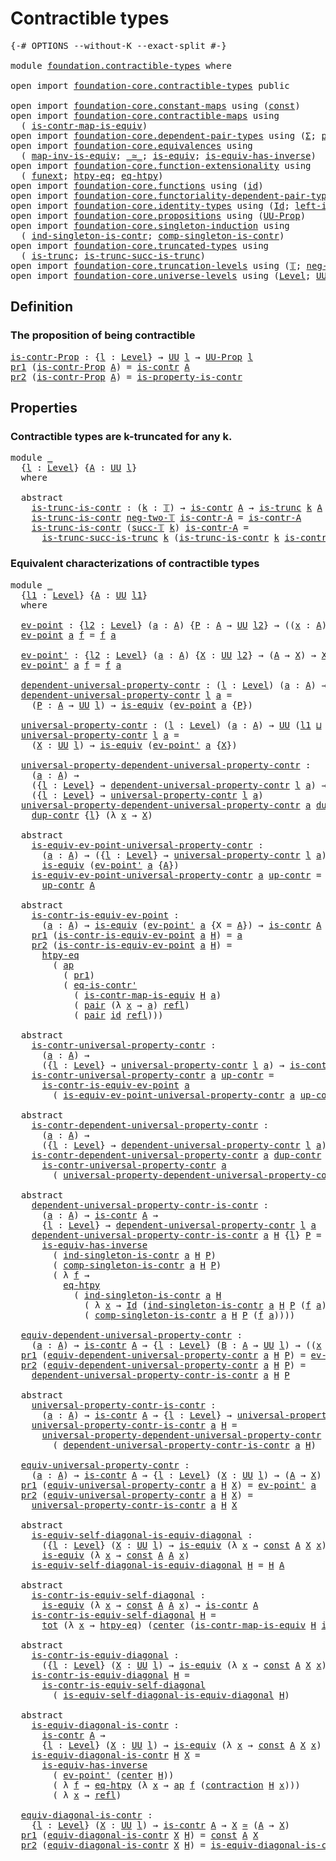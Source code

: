 # Contractible types

<pre class="Agda"><a id="31" class="Symbol">{-#</a> <a id="35" class="Keyword">OPTIONS</a> <a id="43" class="Pragma">--without-K</a> <a id="55" class="Pragma">--exact-split</a> <a id="69" class="Symbol">#-}</a>

<a id="74" class="Keyword">module</a> <a id="81" href="foundation.contractible-types.html" class="Module">foundation.contractible-types</a> <a id="111" class="Keyword">where</a>

<a id="118" class="Keyword">open</a> <a id="123" class="Keyword">import</a> <a id="130" href="foundation-core.contractible-types.html" class="Module">foundation-core.contractible-types</a> <a id="165" class="Keyword">public</a>

<a id="173" class="Keyword">open</a> <a id="178" class="Keyword">import</a> <a id="185" href="foundation-core.constant-maps.html" class="Module">foundation-core.constant-maps</a> <a id="215" class="Keyword">using</a> <a id="221" class="Symbol">(</a><a id="222" href="foundation-core.constant-maps.html#203" class="Function">const</a><a id="227" class="Symbol">)</a>
<a id="229" class="Keyword">open</a> <a id="234" class="Keyword">import</a> <a id="241" href="foundation-core.contractible-maps.html" class="Module">foundation-core.contractible-maps</a> <a id="275" class="Keyword">using</a>
  <a id="283" class="Symbol">(</a> <a id="285" href="foundation-core.contractible-maps.html#3848" class="Function">is-contr-map-is-equiv</a><a id="306" class="Symbol">)</a>
<a id="308" class="Keyword">open</a> <a id="313" class="Keyword">import</a> <a id="320" href="foundation-core.dependent-pair-types.html" class="Module">foundation-core.dependent-pair-types</a> <a id="357" class="Keyword">using</a> <a id="363" class="Symbol">(</a><a id="364" href="foundation-core.dependent-pair-types.html#502" class="Record">Σ</a><a id="365" class="Symbol">;</a> <a id="367" href="foundation-core.dependent-pair-types.html#575" class="InductiveConstructor">pair</a><a id="371" class="Symbol">;</a> <a id="373" href="foundation-core.dependent-pair-types.html#592" class="Field">pr1</a><a id="376" class="Symbol">;</a> <a id="378" href="foundation-core.dependent-pair-types.html#604" class="Field">pr2</a><a id="381" class="Symbol">)</a>
<a id="383" class="Keyword">open</a> <a id="388" class="Keyword">import</a> <a id="395" href="foundation-core.equivalences.html" class="Module">foundation-core.equivalences</a> <a id="424" class="Keyword">using</a>
  <a id="432" class="Symbol">(</a> <a id="434" href="foundation-core.equivalences.html#4174" class="Function">map-inv-is-equiv</a><a id="450" class="Symbol">;</a> <a id="452" href="foundation-core.equivalences.html#1608" class="Function Operator">_≃_</a><a id="455" class="Symbol">;</a> <a id="457" href="foundation-core.equivalences.html#1543" class="Function">is-equiv</a><a id="465" class="Symbol">;</a> <a id="467" href="foundation-core.equivalences.html#3000" class="Function">is-equiv-has-inverse</a><a id="487" class="Symbol">)</a>
<a id="489" class="Keyword">open</a> <a id="494" class="Keyword">import</a> <a id="501" href="foundation-core.function-extensionality.html" class="Module">foundation-core.function-extensionality</a> <a id="541" class="Keyword">using</a>
  <a id="549" class="Symbol">(</a> <a id="551" href="foundation-core.function-extensionality.html#1258" class="Postulate">funext</a><a id="557" class="Symbol">;</a> <a id="559" href="foundation-core.function-extensionality.html#965" class="Function">htpy-eq</a><a id="566" class="Symbol">;</a> <a id="568" href="foundation-core.function-extensionality.html#1463" class="Function">eq-htpy</a><a id="575" class="Symbol">)</a>
<a id="577" class="Keyword">open</a> <a id="582" class="Keyword">import</a> <a id="589" href="foundation-core.functions.html" class="Module">foundation-core.functions</a> <a id="615" class="Keyword">using</a> <a id="621" class="Symbol">(</a><a id="622" href="foundation-core.functions.html#309" class="Function">id</a><a id="624" class="Symbol">)</a>
<a id="626" class="Keyword">open</a> <a id="631" class="Keyword">import</a> <a id="638" href="foundation-core.functoriality-dependent-pair-types.html" class="Module">foundation-core.functoriality-dependent-pair-types</a> <a id="689" class="Keyword">using</a> <a id="695" class="Symbol">(</a><a id="696" href="foundation-core.functoriality-dependent-pair-types.html#1881" class="Function">tot</a><a id="699" class="Symbol">)</a>
<a id="701" class="Keyword">open</a> <a id="706" class="Keyword">import</a> <a id="713" href="foundation-core.identity-types.html" class="Module">foundation-core.identity-types</a> <a id="744" class="Keyword">using</a> <a id="750" class="Symbol">(</a><a id="751" href="foundation-core.identity-types.html#1754" class="Datatype">Id</a><a id="753" class="Symbol">;</a> <a id="755" href="foundation-core.identity-types.html#3149" class="Function">left-inv</a><a id="763" class="Symbol">;</a> <a id="765" href="foundation-core.identity-types.html#1807" class="InductiveConstructor">refl</a><a id="769" class="Symbol">;</a> <a id="771" href="foundation-core.identity-types.html#3990" class="Function">ap</a><a id="773" class="Symbol">)</a>
<a id="775" class="Keyword">open</a> <a id="780" class="Keyword">import</a> <a id="787" href="foundation-core.propositions.html" class="Module">foundation-core.propositions</a> <a id="816" class="Keyword">using</a> <a id="822" class="Symbol">(</a><a id="823" href="foundation-core.propositions.html#1380" class="Function">UU-Prop</a><a id="830" class="Symbol">)</a>
<a id="832" class="Keyword">open</a> <a id="837" class="Keyword">import</a> <a id="844" href="foundation-core.singleton-induction.html" class="Module">foundation-core.singleton-induction</a> <a id="880" class="Keyword">using</a>
  <a id="888" class="Symbol">(</a> <a id="890" href="foundation-core.singleton-induction.html#1506" class="Function">ind-singleton-is-contr</a><a id="912" class="Symbol">;</a> <a id="914" href="foundation-core.singleton-induction.html#1761" class="Function">comp-singleton-is-contr</a><a id="937" class="Symbol">)</a>
<a id="939" class="Keyword">open</a> <a id="944" class="Keyword">import</a> <a id="951" href="foundation-core.truncated-types.html" class="Module">foundation-core.truncated-types</a> <a id="983" class="Keyword">using</a>
  <a id="991" class="Symbol">(</a> <a id="993" href="foundation-core.truncated-types.html#1728" class="Function">is-trunc</a><a id="1001" class="Symbol">;</a> <a id="1003" href="foundation-core.truncated-types.html#2375" class="Function">is-trunc-succ-is-trunc</a><a id="1025" class="Symbol">)</a>
<a id="1027" class="Keyword">open</a> <a id="1032" class="Keyword">import</a> <a id="1039" href="foundation-core.truncation-levels.html" class="Module">foundation-core.truncation-levels</a> <a id="1073" class="Keyword">using</a> <a id="1079" class="Symbol">(</a><a id="1080" href="foundation-core.truncation-levels.html#382" class="Datatype">𝕋</a><a id="1081" class="Symbol">;</a> <a id="1083" href="foundation-core.truncation-levels.html#403" class="InductiveConstructor">neg-two-𝕋</a><a id="1092" class="Symbol">;</a> <a id="1094" href="foundation-core.truncation-levels.html#419" class="InductiveConstructor">succ-𝕋</a><a id="1100" class="Symbol">)</a>
<a id="1102" class="Keyword">open</a> <a id="1107" class="Keyword">import</a> <a id="1114" href="foundation-core.universe-levels.html" class="Module">foundation-core.universe-levels</a> <a id="1146" class="Keyword">using</a> <a id="1152" class="Symbol">(</a><a id="1153" href="Agda.Primitive.html#597" class="Postulate">Level</a><a id="1158" class="Symbol">;</a> <a id="1160" href="foundation-core.universe-levels.html#222" class="Primitive">UU</a><a id="1162" class="Symbol">;</a> <a id="1164" href="Agda.Primitive.html#810" class="Primitive Operator">_⊔_</a><a id="1167" class="Symbol">;</a> <a id="1169" href="Agda.Primitive.html#780" class="Primitive">lsuc</a><a id="1173" class="Symbol">)</a>
</pre>
## Definition

### The proposition of being contractible

<pre class="Agda"><a id="is-contr-Prop"></a><a id="1246" href="foundation.contractible-types.html#1246" class="Function">is-contr-Prop</a> <a id="1260" class="Symbol">:</a> <a id="1262" class="Symbol">{</a><a id="1263" href="foundation.contractible-types.html#1263" class="Bound">l</a> <a id="1265" class="Symbol">:</a> <a id="1267" href="Agda.Primitive.html#597" class="Postulate">Level</a><a id="1272" class="Symbol">}</a> <a id="1274" class="Symbol">→</a> <a id="1276" href="foundation-core.universe-levels.html#222" class="Primitive">UU</a> <a id="1279" href="foundation.contractible-types.html#1263" class="Bound">l</a> <a id="1281" class="Symbol">→</a> <a id="1283" href="foundation-core.propositions.html#1380" class="Function">UU-Prop</a> <a id="1291" href="foundation.contractible-types.html#1263" class="Bound">l</a>
<a id="1293" href="foundation-core.dependent-pair-types.html#592" class="Field">pr1</a> <a id="1297" class="Symbol">(</a><a id="1298" href="foundation.contractible-types.html#1246" class="Function">is-contr-Prop</a> <a id="1312" href="foundation.contractible-types.html#1312" class="Bound">A</a><a id="1313" class="Symbol">)</a> <a id="1315" class="Symbol">=</a> <a id="1317" href="foundation-core.contractible-types.html#993" class="Function">is-contr</a> <a id="1326" href="foundation.contractible-types.html#1312" class="Bound">A</a>
<a id="1328" href="foundation-core.dependent-pair-types.html#604" class="Field">pr2</a> <a id="1332" class="Symbol">(</a><a id="1333" href="foundation.contractible-types.html#1246" class="Function">is-contr-Prop</a> <a id="1347" href="foundation.contractible-types.html#1347" class="Bound">A</a><a id="1348" class="Symbol">)</a> <a id="1350" class="Symbol">=</a> <a id="1352" href="foundation-core.contractible-types.html#8195" class="Function">is-property-is-contr</a>
</pre>
## Properties

### Contractible types are k-truncated for any k.

<pre class="Agda"><a id="1452" class="Keyword">module</a> <a id="1459" href="foundation.contractible-types.html#1459" class="Module">_</a>
  <a id="1463" class="Symbol">{</a><a id="1464" href="foundation.contractible-types.html#1464" class="Bound">l</a> <a id="1466" class="Symbol">:</a> <a id="1468" href="Agda.Primitive.html#597" class="Postulate">Level</a><a id="1473" class="Symbol">}</a> <a id="1475" class="Symbol">{</a><a id="1476" href="foundation.contractible-types.html#1476" class="Bound">A</a> <a id="1478" class="Symbol">:</a> <a id="1480" href="foundation-core.universe-levels.html#222" class="Primitive">UU</a> <a id="1483" href="foundation.contractible-types.html#1464" class="Bound">l</a><a id="1484" class="Symbol">}</a>
  <a id="1488" class="Keyword">where</a>
  
  <a id="1499" class="Keyword">abstract</a>
    <a id="1512" href="foundation.contractible-types.html#1512" class="Function">is-trunc-is-contr</a> <a id="1530" class="Symbol">:</a> <a id="1532" class="Symbol">(</a><a id="1533" href="foundation.contractible-types.html#1533" class="Bound">k</a> <a id="1535" class="Symbol">:</a> <a id="1537" href="foundation-core.truncation-levels.html#382" class="Datatype">𝕋</a><a id="1538" class="Symbol">)</a> <a id="1540" class="Symbol">→</a> <a id="1542" href="foundation-core.contractible-types.html#993" class="Function">is-contr</a> <a id="1551" href="foundation.contractible-types.html#1476" class="Bound">A</a> <a id="1553" class="Symbol">→</a> <a id="1555" href="foundation-core.truncated-types.html#1728" class="Function">is-trunc</a> <a id="1564" href="foundation.contractible-types.html#1533" class="Bound">k</a> <a id="1566" href="foundation.contractible-types.html#1476" class="Bound">A</a>
    <a id="1572" href="foundation.contractible-types.html#1512" class="Function">is-trunc-is-contr</a> <a id="1590" href="foundation-core.truncation-levels.html#403" class="InductiveConstructor">neg-two-𝕋</a> <a id="1600" href="foundation.contractible-types.html#1600" class="Bound">is-contr-A</a> <a id="1611" class="Symbol">=</a> <a id="1613" href="foundation.contractible-types.html#1600" class="Bound">is-contr-A</a>
    <a id="1628" href="foundation.contractible-types.html#1512" class="Function">is-trunc-is-contr</a> <a id="1646" class="Symbol">(</a><a id="1647" href="foundation-core.truncation-levels.html#419" class="InductiveConstructor">succ-𝕋</a> <a id="1654" href="foundation.contractible-types.html#1654" class="Bound">k</a><a id="1655" class="Symbol">)</a> <a id="1657" href="foundation.contractible-types.html#1657" class="Bound">is-contr-A</a> <a id="1668" class="Symbol">=</a>
      <a id="1676" href="foundation-core.truncated-types.html#2375" class="Function">is-trunc-succ-is-trunc</a> <a id="1699" href="foundation.contractible-types.html#1654" class="Bound">k</a> <a id="1701" class="Symbol">(</a><a id="1702" href="foundation.contractible-types.html#1512" class="Function">is-trunc-is-contr</a> <a id="1720" href="foundation.contractible-types.html#1654" class="Bound">k</a> <a id="1722" href="foundation.contractible-types.html#1657" class="Bound">is-contr-A</a><a id="1732" class="Symbol">)</a>
</pre>
### Equivalent characterizations of contractible types

<pre class="Agda"><a id="1803" class="Keyword">module</a> <a id="1810" href="foundation.contractible-types.html#1810" class="Module">_</a>
  <a id="1814" class="Symbol">{</a><a id="1815" href="foundation.contractible-types.html#1815" class="Bound">l1</a> <a id="1818" class="Symbol">:</a> <a id="1820" href="Agda.Primitive.html#597" class="Postulate">Level</a><a id="1825" class="Symbol">}</a> <a id="1827" class="Symbol">{</a><a id="1828" href="foundation.contractible-types.html#1828" class="Bound">A</a> <a id="1830" class="Symbol">:</a> <a id="1832" href="foundation-core.universe-levels.html#222" class="Primitive">UU</a> <a id="1835" href="foundation.contractible-types.html#1815" class="Bound">l1</a><a id="1837" class="Symbol">}</a>
  <a id="1841" class="Keyword">where</a>

  <a id="1850" href="foundation.contractible-types.html#1850" class="Function">ev-point</a> <a id="1859" class="Symbol">:</a> <a id="1861" class="Symbol">{</a><a id="1862" href="foundation.contractible-types.html#1862" class="Bound">l2</a> <a id="1865" class="Symbol">:</a> <a id="1867" href="Agda.Primitive.html#597" class="Postulate">Level</a><a id="1872" class="Symbol">}</a> <a id="1874" class="Symbol">(</a><a id="1875" href="foundation.contractible-types.html#1875" class="Bound">a</a> <a id="1877" class="Symbol">:</a> <a id="1879" href="foundation.contractible-types.html#1828" class="Bound">A</a><a id="1880" class="Symbol">)</a> <a id="1882" class="Symbol">{</a><a id="1883" href="foundation.contractible-types.html#1883" class="Bound">P</a> <a id="1885" class="Symbol">:</a> <a id="1887" href="foundation.contractible-types.html#1828" class="Bound">A</a> <a id="1889" class="Symbol">→</a> <a id="1891" href="foundation-core.universe-levels.html#222" class="Primitive">UU</a> <a id="1894" href="foundation.contractible-types.html#1862" class="Bound">l2</a><a id="1896" class="Symbol">}</a> <a id="1898" class="Symbol">→</a> <a id="1900" class="Symbol">((</a><a id="1902" href="foundation.contractible-types.html#1902" class="Bound">x</a> <a id="1904" class="Symbol">:</a> <a id="1906" href="foundation.contractible-types.html#1828" class="Bound">A</a><a id="1907" class="Symbol">)</a> <a id="1909" class="Symbol">→</a> <a id="1911" href="foundation.contractible-types.html#1883" class="Bound">P</a> <a id="1913" href="foundation.contractible-types.html#1902" class="Bound">x</a><a id="1914" class="Symbol">)</a> <a id="1916" class="Symbol">→</a> <a id="1918" href="foundation.contractible-types.html#1883" class="Bound">P</a> <a id="1920" href="foundation.contractible-types.html#1875" class="Bound">a</a>
  <a id="1924" href="foundation.contractible-types.html#1850" class="Function">ev-point</a> <a id="1933" href="foundation.contractible-types.html#1933" class="Bound">a</a> <a id="1935" href="foundation.contractible-types.html#1935" class="Bound">f</a> <a id="1937" class="Symbol">=</a> <a id="1939" href="foundation.contractible-types.html#1935" class="Bound">f</a> <a id="1941" href="foundation.contractible-types.html#1933" class="Bound">a</a>

  <a id="1946" href="foundation.contractible-types.html#1946" class="Function">ev-point&#39;</a> <a id="1956" class="Symbol">:</a> <a id="1958" class="Symbol">{</a><a id="1959" href="foundation.contractible-types.html#1959" class="Bound">l2</a> <a id="1962" class="Symbol">:</a> <a id="1964" href="Agda.Primitive.html#597" class="Postulate">Level</a><a id="1969" class="Symbol">}</a> <a id="1971" class="Symbol">(</a><a id="1972" href="foundation.contractible-types.html#1972" class="Bound">a</a> <a id="1974" class="Symbol">:</a> <a id="1976" href="foundation.contractible-types.html#1828" class="Bound">A</a><a id="1977" class="Symbol">)</a> <a id="1979" class="Symbol">{</a><a id="1980" href="foundation.contractible-types.html#1980" class="Bound">X</a> <a id="1982" class="Symbol">:</a> <a id="1984" href="foundation-core.universe-levels.html#222" class="Primitive">UU</a> <a id="1987" href="foundation.contractible-types.html#1959" class="Bound">l2</a><a id="1989" class="Symbol">}</a> <a id="1991" class="Symbol">→</a> <a id="1993" class="Symbol">(</a><a id="1994" href="foundation.contractible-types.html#1828" class="Bound">A</a> <a id="1996" class="Symbol">→</a> <a id="1998" href="foundation.contractible-types.html#1980" class="Bound">X</a><a id="1999" class="Symbol">)</a> <a id="2001" class="Symbol">→</a> <a id="2003" href="foundation.contractible-types.html#1980" class="Bound">X</a>
  <a id="2007" href="foundation.contractible-types.html#1946" class="Function">ev-point&#39;</a> <a id="2017" href="foundation.contractible-types.html#2017" class="Bound">a</a> <a id="2019" href="foundation.contractible-types.html#2019" class="Bound">f</a> <a id="2021" class="Symbol">=</a> <a id="2023" href="foundation.contractible-types.html#2019" class="Bound">f</a> <a id="2025" href="foundation.contractible-types.html#2017" class="Bound">a</a>

  <a id="2030" href="foundation.contractible-types.html#2030" class="Function">dependent-universal-property-contr</a> <a id="2065" class="Symbol">:</a> <a id="2067" class="Symbol">(</a><a id="2068" href="foundation.contractible-types.html#2068" class="Bound">l</a> <a id="2070" class="Symbol">:</a> <a id="2072" href="Agda.Primitive.html#597" class="Postulate">Level</a><a id="2077" class="Symbol">)</a> <a id="2079" class="Symbol">(</a><a id="2080" href="foundation.contractible-types.html#2080" class="Bound">a</a> <a id="2082" class="Symbol">:</a> <a id="2084" href="foundation.contractible-types.html#1828" class="Bound">A</a><a id="2085" class="Symbol">)</a> <a id="2087" class="Symbol">→</a> <a id="2089" href="foundation-core.universe-levels.html#222" class="Primitive">UU</a> <a id="2092" class="Symbol">(</a><a id="2093" href="foundation.contractible-types.html#1815" class="Bound">l1</a> <a id="2096" href="Agda.Primitive.html#810" class="Primitive Operator">⊔</a> <a id="2098" href="Agda.Primitive.html#780" class="Primitive">lsuc</a> <a id="2103" href="foundation.contractible-types.html#2068" class="Bound">l</a><a id="2104" class="Symbol">)</a>
  <a id="2108" href="foundation.contractible-types.html#2030" class="Function">dependent-universal-property-contr</a> <a id="2143" href="foundation.contractible-types.html#2143" class="Bound">l</a> <a id="2145" href="foundation.contractible-types.html#2145" class="Bound">a</a> <a id="2147" class="Symbol">=</a>
    <a id="2153" class="Symbol">(</a><a id="2154" href="foundation.contractible-types.html#2154" class="Bound">P</a> <a id="2156" class="Symbol">:</a> <a id="2158" href="foundation.contractible-types.html#1828" class="Bound">A</a> <a id="2160" class="Symbol">→</a> <a id="2162" href="foundation-core.universe-levels.html#222" class="Primitive">UU</a> <a id="2165" href="foundation.contractible-types.html#2143" class="Bound">l</a><a id="2166" class="Symbol">)</a> <a id="2168" class="Symbol">→</a> <a id="2170" href="foundation-core.equivalences.html#1543" class="Function">is-equiv</a> <a id="2179" class="Symbol">(</a><a id="2180" href="foundation.contractible-types.html#1850" class="Function">ev-point</a> <a id="2189" href="foundation.contractible-types.html#2145" class="Bound">a</a> <a id="2191" class="Symbol">{</a><a id="2192" href="foundation.contractible-types.html#2154" class="Bound">P</a><a id="2193" class="Symbol">})</a>

  <a id="2199" href="foundation.contractible-types.html#2199" class="Function">universal-property-contr</a> <a id="2224" class="Symbol">:</a> <a id="2226" class="Symbol">(</a><a id="2227" href="foundation.contractible-types.html#2227" class="Bound">l</a> <a id="2229" class="Symbol">:</a> <a id="2231" href="Agda.Primitive.html#597" class="Postulate">Level</a><a id="2236" class="Symbol">)</a> <a id="2238" class="Symbol">(</a><a id="2239" href="foundation.contractible-types.html#2239" class="Bound">a</a> <a id="2241" class="Symbol">:</a> <a id="2243" href="foundation.contractible-types.html#1828" class="Bound">A</a><a id="2244" class="Symbol">)</a> <a id="2246" class="Symbol">→</a> <a id="2248" href="foundation-core.universe-levels.html#222" class="Primitive">UU</a> <a id="2251" class="Symbol">(</a><a id="2252" href="foundation.contractible-types.html#1815" class="Bound">l1</a> <a id="2255" href="Agda.Primitive.html#810" class="Primitive Operator">⊔</a> <a id="2257" href="Agda.Primitive.html#780" class="Primitive">lsuc</a> <a id="2262" href="foundation.contractible-types.html#2227" class="Bound">l</a><a id="2263" class="Symbol">)</a>
  <a id="2267" href="foundation.contractible-types.html#2199" class="Function">universal-property-contr</a> <a id="2292" href="foundation.contractible-types.html#2292" class="Bound">l</a> <a id="2294" href="foundation.contractible-types.html#2294" class="Bound">a</a> <a id="2296" class="Symbol">=</a>
    <a id="2302" class="Symbol">(</a><a id="2303" href="foundation.contractible-types.html#2303" class="Bound">X</a> <a id="2305" class="Symbol">:</a> <a id="2307" href="foundation-core.universe-levels.html#222" class="Primitive">UU</a> <a id="2310" href="foundation.contractible-types.html#2292" class="Bound">l</a><a id="2311" class="Symbol">)</a> <a id="2313" class="Symbol">→</a> <a id="2315" href="foundation-core.equivalences.html#1543" class="Function">is-equiv</a> <a id="2324" class="Symbol">(</a><a id="2325" href="foundation.contractible-types.html#1946" class="Function">ev-point&#39;</a> <a id="2335" href="foundation.contractible-types.html#2294" class="Bound">a</a> <a id="2337" class="Symbol">{</a><a id="2338" href="foundation.contractible-types.html#2303" class="Bound">X</a><a id="2339" class="Symbol">})</a>

  <a id="2345" href="foundation.contractible-types.html#2345" class="Function">universal-property-dependent-universal-property-contr</a> <a id="2399" class="Symbol">:</a>
    <a id="2405" class="Symbol">(</a><a id="2406" href="foundation.contractible-types.html#2406" class="Bound">a</a> <a id="2408" class="Symbol">:</a> <a id="2410" href="foundation.contractible-types.html#1828" class="Bound">A</a><a id="2411" class="Symbol">)</a> <a id="2413" class="Symbol">→</a>
    <a id="2419" class="Symbol">({</a><a id="2421" href="foundation.contractible-types.html#2421" class="Bound">l</a> <a id="2423" class="Symbol">:</a> <a id="2425" href="Agda.Primitive.html#597" class="Postulate">Level</a><a id="2430" class="Symbol">}</a> <a id="2432" class="Symbol">→</a> <a id="2434" href="foundation.contractible-types.html#2030" class="Function">dependent-universal-property-contr</a> <a id="2469" href="foundation.contractible-types.html#2421" class="Bound">l</a> <a id="2471" href="foundation.contractible-types.html#2406" class="Bound">a</a><a id="2472" class="Symbol">)</a> <a id="2474" class="Symbol">→</a>
    <a id="2480" class="Symbol">({</a><a id="2482" href="foundation.contractible-types.html#2482" class="Bound">l</a> <a id="2484" class="Symbol">:</a> <a id="2486" href="Agda.Primitive.html#597" class="Postulate">Level</a><a id="2491" class="Symbol">}</a> <a id="2493" class="Symbol">→</a> <a id="2495" href="foundation.contractible-types.html#2199" class="Function">universal-property-contr</a> <a id="2520" href="foundation.contractible-types.html#2482" class="Bound">l</a> <a id="2522" href="foundation.contractible-types.html#2406" class="Bound">a</a><a id="2523" class="Symbol">)</a>
  <a id="2527" href="foundation.contractible-types.html#2345" class="Function">universal-property-dependent-universal-property-contr</a> <a id="2581" href="foundation.contractible-types.html#2581" class="Bound">a</a> <a id="2583" href="foundation.contractible-types.html#2583" class="Bound">dup-contr</a> <a id="2593" class="Symbol">{</a><a id="2594" href="foundation.contractible-types.html#2594" class="Bound">l</a><a id="2595" class="Symbol">}</a> <a id="2597" href="foundation.contractible-types.html#2597" class="Bound">X</a> <a id="2599" class="Symbol">=</a>
    <a id="2605" href="foundation.contractible-types.html#2583" class="Bound">dup-contr</a> <a id="2615" class="Symbol">{</a><a id="2616" href="foundation.contractible-types.html#2594" class="Bound">l</a><a id="2617" class="Symbol">}</a> <a id="2619" class="Symbol">(λ</a> <a id="2622" href="foundation.contractible-types.html#2622" class="Bound">x</a> <a id="2624" class="Symbol">→</a> <a id="2626" href="foundation.contractible-types.html#2597" class="Bound">X</a><a id="2627" class="Symbol">)</a>

  <a id="2632" class="Keyword">abstract</a>
    <a id="2645" href="foundation.contractible-types.html#2645" class="Function">is-equiv-ev-point-universal-property-contr</a> <a id="2688" class="Symbol">:</a>
      <a id="2696" class="Symbol">(</a><a id="2697" href="foundation.contractible-types.html#2697" class="Bound">a</a> <a id="2699" class="Symbol">:</a> <a id="2701" href="foundation.contractible-types.html#1828" class="Bound">A</a><a id="2702" class="Symbol">)</a> <a id="2704" class="Symbol">→</a> <a id="2706" class="Symbol">({</a><a id="2708" href="foundation.contractible-types.html#2708" class="Bound">l</a> <a id="2710" class="Symbol">:</a> <a id="2712" href="Agda.Primitive.html#597" class="Postulate">Level</a><a id="2717" class="Symbol">}</a> <a id="2719" class="Symbol">→</a> <a id="2721" href="foundation.contractible-types.html#2199" class="Function">universal-property-contr</a> <a id="2746" href="foundation.contractible-types.html#2708" class="Bound">l</a> <a id="2748" href="foundation.contractible-types.html#2697" class="Bound">a</a><a id="2749" class="Symbol">)</a> <a id="2751" class="Symbol">→</a>
      <a id="2759" href="foundation-core.equivalences.html#1543" class="Function">is-equiv</a> <a id="2768" class="Symbol">(</a><a id="2769" href="foundation.contractible-types.html#1946" class="Function">ev-point&#39;</a> <a id="2779" href="foundation.contractible-types.html#2697" class="Bound">a</a> <a id="2781" class="Symbol">{</a><a id="2782" href="foundation.contractible-types.html#1828" class="Bound">A</a><a id="2783" class="Symbol">})</a>
    <a id="2790" href="foundation.contractible-types.html#2645" class="Function">is-equiv-ev-point-universal-property-contr</a> <a id="2833" href="foundation.contractible-types.html#2833" class="Bound">a</a> <a id="2835" href="foundation.contractible-types.html#2835" class="Bound">up-contr</a> <a id="2844" class="Symbol">=</a>
      <a id="2852" href="foundation.contractible-types.html#2835" class="Bound">up-contr</a> <a id="2861" href="foundation.contractible-types.html#1828" class="Bound">A</a>

  <a id="2866" class="Keyword">abstract</a>
    <a id="2879" href="foundation.contractible-types.html#2879" class="Function">is-contr-is-equiv-ev-point</a> <a id="2906" class="Symbol">:</a>
      <a id="2914" class="Symbol">(</a><a id="2915" href="foundation.contractible-types.html#2915" class="Bound">a</a> <a id="2917" class="Symbol">:</a> <a id="2919" href="foundation.contractible-types.html#1828" class="Bound">A</a><a id="2920" class="Symbol">)</a> <a id="2922" class="Symbol">→</a> <a id="2924" href="foundation-core.equivalences.html#1543" class="Function">is-equiv</a> <a id="2933" class="Symbol">(</a><a id="2934" href="foundation.contractible-types.html#1946" class="Function">ev-point&#39;</a> <a id="2944" href="foundation.contractible-types.html#2915" class="Bound">a</a> <a id="2946" class="Symbol">{</a><a id="2947" class="Argument">X</a> <a id="2949" class="Symbol">=</a> <a id="2951" href="foundation.contractible-types.html#1828" class="Bound">A</a><a id="2952" class="Symbol">})</a> <a id="2955" class="Symbol">→</a> <a id="2957" href="foundation-core.contractible-types.html#993" class="Function">is-contr</a> <a id="2966" href="foundation.contractible-types.html#1828" class="Bound">A</a>
    <a id="2972" href="foundation-core.dependent-pair-types.html#592" class="Field">pr1</a> <a id="2976" class="Symbol">(</a><a id="2977" href="foundation.contractible-types.html#2879" class="Function">is-contr-is-equiv-ev-point</a> <a id="3004" href="foundation.contractible-types.html#3004" class="Bound">a</a> <a id="3006" href="foundation.contractible-types.html#3006" class="Bound">H</a><a id="3007" class="Symbol">)</a> <a id="3009" class="Symbol">=</a> <a id="3011" href="foundation.contractible-types.html#3004" class="Bound">a</a>
    <a id="3017" href="foundation-core.dependent-pair-types.html#604" class="Field">pr2</a> <a id="3021" class="Symbol">(</a><a id="3022" href="foundation.contractible-types.html#2879" class="Function">is-contr-is-equiv-ev-point</a> <a id="3049" href="foundation.contractible-types.html#3049" class="Bound">a</a> <a id="3051" href="foundation.contractible-types.html#3051" class="Bound">H</a><a id="3052" class="Symbol">)</a> <a id="3054" class="Symbol">=</a>
      <a id="3062" href="foundation-core.function-extensionality.html#965" class="Function">htpy-eq</a>
        <a id="3078" class="Symbol">(</a> <a id="3080" href="foundation-core.identity-types.html#3990" class="Function">ap</a>
          <a id="3093" class="Symbol">(</a> <a id="3095" href="foundation-core.dependent-pair-types.html#592" class="Field">pr1</a><a id="3098" class="Symbol">)</a>
          <a id="3110" class="Symbol">(</a> <a id="3112" href="foundation-core.contractible-types.html#1174" class="Function">eq-is-contr&#39;</a>
            <a id="3137" class="Symbol">(</a> <a id="3139" href="foundation-core.contractible-maps.html#3848" class="Function">is-contr-map-is-equiv</a> <a id="3161" href="foundation.contractible-types.html#3051" class="Bound">H</a> <a id="3163" href="foundation.contractible-types.html#3049" class="Bound">a</a><a id="3164" class="Symbol">)</a>
            <a id="3178" class="Symbol">(</a> <a id="3180" href="foundation-core.dependent-pair-types.html#575" class="InductiveConstructor">pair</a> <a id="3185" class="Symbol">(λ</a> <a id="3188" href="foundation.contractible-types.html#3188" class="Bound">x</a> <a id="3190" class="Symbol">→</a> <a id="3192" href="foundation.contractible-types.html#3049" class="Bound">a</a><a id="3193" class="Symbol">)</a> <a id="3195" href="foundation-core.identity-types.html#1807" class="InductiveConstructor">refl</a><a id="3199" class="Symbol">)</a>
            <a id="3213" class="Symbol">(</a> <a id="3215" href="foundation-core.dependent-pair-types.html#575" class="InductiveConstructor">pair</a> <a id="3220" href="foundation-core.functions.html#309" class="Function">id</a> <a id="3223" href="foundation-core.identity-types.html#1807" class="InductiveConstructor">refl</a><a id="3227" class="Symbol">)))</a>

  <a id="3234" class="Keyword">abstract</a>
    <a id="3247" href="foundation.contractible-types.html#3247" class="Function">is-contr-universal-property-contr</a> <a id="3281" class="Symbol">:</a>
      <a id="3289" class="Symbol">(</a><a id="3290" href="foundation.contractible-types.html#3290" class="Bound">a</a> <a id="3292" class="Symbol">:</a> <a id="3294" href="foundation.contractible-types.html#1828" class="Bound">A</a><a id="3295" class="Symbol">)</a> <a id="3297" class="Symbol">→</a>
      <a id="3305" class="Symbol">({</a><a id="3307" href="foundation.contractible-types.html#3307" class="Bound">l</a> <a id="3309" class="Symbol">:</a> <a id="3311" href="Agda.Primitive.html#597" class="Postulate">Level</a><a id="3316" class="Symbol">}</a> <a id="3318" class="Symbol">→</a> <a id="3320" href="foundation.contractible-types.html#2199" class="Function">universal-property-contr</a> <a id="3345" href="foundation.contractible-types.html#3307" class="Bound">l</a> <a id="3347" href="foundation.contractible-types.html#3290" class="Bound">a</a><a id="3348" class="Symbol">)</a> <a id="3350" class="Symbol">→</a> <a id="3352" href="foundation-core.contractible-types.html#993" class="Function">is-contr</a> <a id="3361" href="foundation.contractible-types.html#1828" class="Bound">A</a>
    <a id="3367" href="foundation.contractible-types.html#3247" class="Function">is-contr-universal-property-contr</a> <a id="3401" href="foundation.contractible-types.html#3401" class="Bound">a</a> <a id="3403" href="foundation.contractible-types.html#3403" class="Bound">up-contr</a> <a id="3412" class="Symbol">=</a>
      <a id="3420" href="foundation.contractible-types.html#2879" class="Function">is-contr-is-equiv-ev-point</a> <a id="3447" href="foundation.contractible-types.html#3401" class="Bound">a</a>
        <a id="3457" class="Symbol">(</a> <a id="3459" href="foundation.contractible-types.html#2645" class="Function">is-equiv-ev-point-universal-property-contr</a> <a id="3502" href="foundation.contractible-types.html#3401" class="Bound">a</a> <a id="3504" href="foundation.contractible-types.html#3403" class="Bound">up-contr</a><a id="3512" class="Symbol">)</a>

  <a id="3517" class="Keyword">abstract</a>
    <a id="3530" href="foundation.contractible-types.html#3530" class="Function">is-contr-dependent-universal-property-contr</a> <a id="3574" class="Symbol">:</a>
      <a id="3582" class="Symbol">(</a><a id="3583" href="foundation.contractible-types.html#3583" class="Bound">a</a> <a id="3585" class="Symbol">:</a> <a id="3587" href="foundation.contractible-types.html#1828" class="Bound">A</a><a id="3588" class="Symbol">)</a> <a id="3590" class="Symbol">→</a>
      <a id="3598" class="Symbol">({</a><a id="3600" href="foundation.contractible-types.html#3600" class="Bound">l</a> <a id="3602" class="Symbol">:</a> <a id="3604" href="Agda.Primitive.html#597" class="Postulate">Level</a><a id="3609" class="Symbol">}</a> <a id="3611" class="Symbol">→</a> <a id="3613" href="foundation.contractible-types.html#2030" class="Function">dependent-universal-property-contr</a> <a id="3648" href="foundation.contractible-types.html#3600" class="Bound">l</a> <a id="3650" href="foundation.contractible-types.html#3583" class="Bound">a</a><a id="3651" class="Symbol">)</a> <a id="3653" class="Symbol">→</a> <a id="3655" href="foundation-core.contractible-types.html#993" class="Function">is-contr</a> <a id="3664" href="foundation.contractible-types.html#1828" class="Bound">A</a>
    <a id="3670" href="foundation.contractible-types.html#3530" class="Function">is-contr-dependent-universal-property-contr</a> <a id="3714" href="foundation.contractible-types.html#3714" class="Bound">a</a> <a id="3716" href="foundation.contractible-types.html#3716" class="Bound">dup-contr</a> <a id="3726" class="Symbol">=</a>
      <a id="3734" href="foundation.contractible-types.html#3247" class="Function">is-contr-universal-property-contr</a> <a id="3768" href="foundation.contractible-types.html#3714" class="Bound">a</a>
        <a id="3778" class="Symbol">(</a> <a id="3780" href="foundation.contractible-types.html#2345" class="Function">universal-property-dependent-universal-property-contr</a> <a id="3834" href="foundation.contractible-types.html#3714" class="Bound">a</a> <a id="3836" href="foundation.contractible-types.html#3716" class="Bound">dup-contr</a><a id="3845" class="Symbol">)</a>

  <a id="3850" class="Keyword">abstract</a>
    <a id="3863" href="foundation.contractible-types.html#3863" class="Function">dependent-universal-property-contr-is-contr</a> <a id="3907" class="Symbol">:</a>
      <a id="3915" class="Symbol">(</a><a id="3916" href="foundation.contractible-types.html#3916" class="Bound">a</a> <a id="3918" class="Symbol">:</a> <a id="3920" href="foundation.contractible-types.html#1828" class="Bound">A</a><a id="3921" class="Symbol">)</a> <a id="3923" class="Symbol">→</a> <a id="3925" href="foundation-core.contractible-types.html#993" class="Function">is-contr</a> <a id="3934" href="foundation.contractible-types.html#1828" class="Bound">A</a> <a id="3936" class="Symbol">→</a>
      <a id="3944" class="Symbol">{</a><a id="3945" href="foundation.contractible-types.html#3945" class="Bound">l</a> <a id="3947" class="Symbol">:</a> <a id="3949" href="Agda.Primitive.html#597" class="Postulate">Level</a><a id="3954" class="Symbol">}</a> <a id="3956" class="Symbol">→</a> <a id="3958" href="foundation.contractible-types.html#2030" class="Function">dependent-universal-property-contr</a> <a id="3993" href="foundation.contractible-types.html#3945" class="Bound">l</a> <a id="3995" href="foundation.contractible-types.html#3916" class="Bound">a</a>
    <a id="4001" href="foundation.contractible-types.html#3863" class="Function">dependent-universal-property-contr-is-contr</a> <a id="4045" href="foundation.contractible-types.html#4045" class="Bound">a</a> <a id="4047" href="foundation.contractible-types.html#4047" class="Bound">H</a> <a id="4049" class="Symbol">{</a><a id="4050" href="foundation.contractible-types.html#4050" class="Bound">l</a><a id="4051" class="Symbol">}</a> <a id="4053" href="foundation.contractible-types.html#4053" class="Bound">P</a> <a id="4055" class="Symbol">=</a>
      <a id="4063" href="foundation-core.equivalences.html#3000" class="Function">is-equiv-has-inverse</a>
        <a id="4092" class="Symbol">(</a> <a id="4094" href="foundation-core.singleton-induction.html#1506" class="Function">ind-singleton-is-contr</a> <a id="4117" href="foundation.contractible-types.html#4045" class="Bound">a</a> <a id="4119" href="foundation.contractible-types.html#4047" class="Bound">H</a> <a id="4121" href="foundation.contractible-types.html#4053" class="Bound">P</a><a id="4122" class="Symbol">)</a>
        <a id="4132" class="Symbol">(</a> <a id="4134" href="foundation-core.singleton-induction.html#1761" class="Function">comp-singleton-is-contr</a> <a id="4158" href="foundation.contractible-types.html#4045" class="Bound">a</a> <a id="4160" href="foundation.contractible-types.html#4047" class="Bound">H</a> <a id="4162" href="foundation.contractible-types.html#4053" class="Bound">P</a><a id="4163" class="Symbol">)</a>
        <a id="4173" class="Symbol">(</a> <a id="4175" class="Symbol">λ</a> <a id="4177" href="foundation.contractible-types.html#4177" class="Bound">f</a> <a id="4179" class="Symbol">→</a>
          <a id="4191" href="foundation-core.function-extensionality.html#1463" class="Function">eq-htpy</a>
            <a id="4211" class="Symbol">(</a> <a id="4213" href="foundation-core.singleton-induction.html#1506" class="Function">ind-singleton-is-contr</a> <a id="4236" href="foundation.contractible-types.html#4045" class="Bound">a</a> <a id="4238" href="foundation.contractible-types.html#4047" class="Bound">H</a>
              <a id="4254" class="Symbol">(</a> <a id="4256" class="Symbol">λ</a> <a id="4258" href="foundation.contractible-types.html#4258" class="Bound">x</a> <a id="4260" class="Symbol">→</a> <a id="4262" href="foundation-core.identity-types.html#1754" class="Datatype">Id</a> <a id="4265" class="Symbol">(</a><a id="4266" href="foundation-core.singleton-induction.html#1506" class="Function">ind-singleton-is-contr</a> <a id="4289" href="foundation.contractible-types.html#4045" class="Bound">a</a> <a id="4291" href="foundation.contractible-types.html#4047" class="Bound">H</a> <a id="4293" href="foundation.contractible-types.html#4053" class="Bound">P</a> <a id="4295" class="Symbol">(</a><a id="4296" href="foundation.contractible-types.html#4177" class="Bound">f</a> <a id="4298" href="foundation.contractible-types.html#4045" class="Bound">a</a><a id="4299" class="Symbol">)</a> <a id="4301" href="foundation.contractible-types.html#4258" class="Bound">x</a><a id="4302" class="Symbol">)</a> <a id="4304" class="Symbol">(</a><a id="4305" href="foundation.contractible-types.html#4177" class="Bound">f</a> <a id="4307" href="foundation.contractible-types.html#4258" class="Bound">x</a><a id="4308" class="Symbol">))</a>
              <a id="4325" class="Symbol">(</a> <a id="4327" href="foundation-core.singleton-induction.html#1761" class="Function">comp-singleton-is-contr</a> <a id="4351" href="foundation.contractible-types.html#4045" class="Bound">a</a> <a id="4353" href="foundation.contractible-types.html#4047" class="Bound">H</a> <a id="4355" href="foundation.contractible-types.html#4053" class="Bound">P</a> <a id="4357" class="Symbol">(</a><a id="4358" href="foundation.contractible-types.html#4177" class="Bound">f</a> <a id="4360" href="foundation.contractible-types.html#4045" class="Bound">a</a><a id="4361" class="Symbol">))))</a>

  <a id="4369" href="foundation.contractible-types.html#4369" class="Function">equiv-dependent-universal-property-contr</a> <a id="4410" class="Symbol">:</a>
    <a id="4416" class="Symbol">(</a><a id="4417" href="foundation.contractible-types.html#4417" class="Bound">a</a> <a id="4419" class="Symbol">:</a> <a id="4421" href="foundation.contractible-types.html#1828" class="Bound">A</a><a id="4422" class="Symbol">)</a> <a id="4424" class="Symbol">→</a> <a id="4426" href="foundation-core.contractible-types.html#993" class="Function">is-contr</a> <a id="4435" href="foundation.contractible-types.html#1828" class="Bound">A</a> <a id="4437" class="Symbol">→</a> <a id="4439" class="Symbol">{</a><a id="4440" href="foundation.contractible-types.html#4440" class="Bound">l</a> <a id="4442" class="Symbol">:</a> <a id="4444" href="Agda.Primitive.html#597" class="Postulate">Level</a><a id="4449" class="Symbol">}</a> <a id="4451" class="Symbol">(</a><a id="4452" href="foundation.contractible-types.html#4452" class="Bound">B</a> <a id="4454" class="Symbol">:</a> <a id="4456" href="foundation.contractible-types.html#1828" class="Bound">A</a> <a id="4458" class="Symbol">→</a> <a id="4460" href="foundation-core.universe-levels.html#222" class="Primitive">UU</a> <a id="4463" href="foundation.contractible-types.html#4440" class="Bound">l</a><a id="4464" class="Symbol">)</a> <a id="4466" class="Symbol">→</a> <a id="4468" class="Symbol">((</a><a id="4470" href="foundation.contractible-types.html#4470" class="Bound">x</a> <a id="4472" class="Symbol">:</a> <a id="4474" href="foundation.contractible-types.html#1828" class="Bound">A</a><a id="4475" class="Symbol">)</a> <a id="4477" class="Symbol">→</a> <a id="4479" href="foundation.contractible-types.html#4452" class="Bound">B</a> <a id="4481" href="foundation.contractible-types.html#4470" class="Bound">x</a><a id="4482" class="Symbol">)</a> <a id="4484" href="foundation-core.equivalences.html#1608" class="Function Operator">≃</a> <a id="4486" href="foundation.contractible-types.html#4452" class="Bound">B</a> <a id="4488" href="foundation.contractible-types.html#4417" class="Bound">a</a>
  <a id="4492" href="foundation-core.dependent-pair-types.html#592" class="Field">pr1</a> <a id="4496" class="Symbol">(</a><a id="4497" href="foundation.contractible-types.html#4369" class="Function">equiv-dependent-universal-property-contr</a> <a id="4538" href="foundation.contractible-types.html#4538" class="Bound">a</a> <a id="4540" href="foundation.contractible-types.html#4540" class="Bound">H</a> <a id="4542" href="foundation.contractible-types.html#4542" class="Bound">P</a><a id="4543" class="Symbol">)</a> <a id="4545" class="Symbol">=</a> <a id="4547" href="foundation.contractible-types.html#1850" class="Function">ev-point</a> <a id="4556" href="foundation.contractible-types.html#4538" class="Bound">a</a>
  <a id="4560" href="foundation-core.dependent-pair-types.html#604" class="Field">pr2</a> <a id="4564" class="Symbol">(</a><a id="4565" href="foundation.contractible-types.html#4369" class="Function">equiv-dependent-universal-property-contr</a> <a id="4606" href="foundation.contractible-types.html#4606" class="Bound">a</a> <a id="4608" href="foundation.contractible-types.html#4608" class="Bound">H</a> <a id="4610" href="foundation.contractible-types.html#4610" class="Bound">P</a><a id="4611" class="Symbol">)</a> <a id="4613" class="Symbol">=</a>
    <a id="4619" href="foundation.contractible-types.html#3863" class="Function">dependent-universal-property-contr-is-contr</a> <a id="4663" href="foundation.contractible-types.html#4606" class="Bound">a</a> <a id="4665" href="foundation.contractible-types.html#4608" class="Bound">H</a> <a id="4667" href="foundation.contractible-types.html#4610" class="Bound">P</a>

  <a id="4672" class="Keyword">abstract</a>
    <a id="4685" href="foundation.contractible-types.html#4685" class="Function">universal-property-contr-is-contr</a> <a id="4719" class="Symbol">:</a>
      <a id="4727" class="Symbol">(</a><a id="4728" href="foundation.contractible-types.html#4728" class="Bound">a</a> <a id="4730" class="Symbol">:</a> <a id="4732" href="foundation.contractible-types.html#1828" class="Bound">A</a><a id="4733" class="Symbol">)</a> <a id="4735" class="Symbol">→</a> <a id="4737" href="foundation-core.contractible-types.html#993" class="Function">is-contr</a> <a id="4746" href="foundation.contractible-types.html#1828" class="Bound">A</a> <a id="4748" class="Symbol">→</a> <a id="4750" class="Symbol">{</a><a id="4751" href="foundation.contractible-types.html#4751" class="Bound">l</a> <a id="4753" class="Symbol">:</a> <a id="4755" href="Agda.Primitive.html#597" class="Postulate">Level</a><a id="4760" class="Symbol">}</a> <a id="4762" class="Symbol">→</a> <a id="4764" href="foundation.contractible-types.html#2199" class="Function">universal-property-contr</a> <a id="4789" href="foundation.contractible-types.html#4751" class="Bound">l</a> <a id="4791" href="foundation.contractible-types.html#4728" class="Bound">a</a>
    <a id="4797" href="foundation.contractible-types.html#4685" class="Function">universal-property-contr-is-contr</a> <a id="4831" href="foundation.contractible-types.html#4831" class="Bound">a</a> <a id="4833" href="foundation.contractible-types.html#4833" class="Bound">H</a> <a id="4835" class="Symbol">=</a>
      <a id="4843" href="foundation.contractible-types.html#2345" class="Function">universal-property-dependent-universal-property-contr</a> <a id="4897" href="foundation.contractible-types.html#4831" class="Bound">a</a>
        <a id="4907" class="Symbol">(</a> <a id="4909" href="foundation.contractible-types.html#3863" class="Function">dependent-universal-property-contr-is-contr</a> <a id="4953" href="foundation.contractible-types.html#4831" class="Bound">a</a> <a id="4955" href="foundation.contractible-types.html#4833" class="Bound">H</a><a id="4956" class="Symbol">)</a>

  <a id="4961" href="foundation.contractible-types.html#4961" class="Function">equiv-universal-property-contr</a> <a id="4992" class="Symbol">:</a>
    <a id="4998" class="Symbol">(</a><a id="4999" href="foundation.contractible-types.html#4999" class="Bound">a</a> <a id="5001" class="Symbol">:</a> <a id="5003" href="foundation.contractible-types.html#1828" class="Bound">A</a><a id="5004" class="Symbol">)</a> <a id="5006" class="Symbol">→</a> <a id="5008" href="foundation-core.contractible-types.html#993" class="Function">is-contr</a> <a id="5017" href="foundation.contractible-types.html#1828" class="Bound">A</a> <a id="5019" class="Symbol">→</a> <a id="5021" class="Symbol">{</a><a id="5022" href="foundation.contractible-types.html#5022" class="Bound">l</a> <a id="5024" class="Symbol">:</a> <a id="5026" href="Agda.Primitive.html#597" class="Postulate">Level</a><a id="5031" class="Symbol">}</a> <a id="5033" class="Symbol">(</a><a id="5034" href="foundation.contractible-types.html#5034" class="Bound">X</a> <a id="5036" class="Symbol">:</a> <a id="5038" href="foundation-core.universe-levels.html#222" class="Primitive">UU</a> <a id="5041" href="foundation.contractible-types.html#5022" class="Bound">l</a><a id="5042" class="Symbol">)</a> <a id="5044" class="Symbol">→</a> <a id="5046" class="Symbol">(</a><a id="5047" href="foundation.contractible-types.html#1828" class="Bound">A</a> <a id="5049" class="Symbol">→</a> <a id="5051" href="foundation.contractible-types.html#5034" class="Bound">X</a><a id="5052" class="Symbol">)</a> <a id="5054" href="foundation-core.equivalences.html#1608" class="Function Operator">≃</a> <a id="5056" href="foundation.contractible-types.html#5034" class="Bound">X</a>
  <a id="5060" href="foundation-core.dependent-pair-types.html#592" class="Field">pr1</a> <a id="5064" class="Symbol">(</a><a id="5065" href="foundation.contractible-types.html#4961" class="Function">equiv-universal-property-contr</a> <a id="5096" href="foundation.contractible-types.html#5096" class="Bound">a</a> <a id="5098" href="foundation.contractible-types.html#5098" class="Bound">H</a> <a id="5100" href="foundation.contractible-types.html#5100" class="Bound">X</a><a id="5101" class="Symbol">)</a> <a id="5103" class="Symbol">=</a> <a id="5105" href="foundation.contractible-types.html#1946" class="Function">ev-point&#39;</a> <a id="5115" href="foundation.contractible-types.html#5096" class="Bound">a</a>
  <a id="5119" href="foundation-core.dependent-pair-types.html#604" class="Field">pr2</a> <a id="5123" class="Symbol">(</a><a id="5124" href="foundation.contractible-types.html#4961" class="Function">equiv-universal-property-contr</a> <a id="5155" href="foundation.contractible-types.html#5155" class="Bound">a</a> <a id="5157" href="foundation.contractible-types.html#5157" class="Bound">H</a> <a id="5159" href="foundation.contractible-types.html#5159" class="Bound">X</a><a id="5160" class="Symbol">)</a> <a id="5162" class="Symbol">=</a>
    <a id="5168" href="foundation.contractible-types.html#4685" class="Function">universal-property-contr-is-contr</a> <a id="5202" href="foundation.contractible-types.html#5155" class="Bound">a</a> <a id="5204" href="foundation.contractible-types.html#5157" class="Bound">H</a> <a id="5206" href="foundation.contractible-types.html#5159" class="Bound">X</a>

  <a id="5211" class="Keyword">abstract</a>
    <a id="5224" href="foundation.contractible-types.html#5224" class="Function">is-equiv-self-diagonal-is-equiv-diagonal</a> <a id="5265" class="Symbol">:</a>
      <a id="5273" class="Symbol">({</a><a id="5275" href="foundation.contractible-types.html#5275" class="Bound">l</a> <a id="5277" class="Symbol">:</a> <a id="5279" href="Agda.Primitive.html#597" class="Postulate">Level</a><a id="5284" class="Symbol">}</a> <a id="5286" class="Symbol">(</a><a id="5287" href="foundation.contractible-types.html#5287" class="Bound">X</a> <a id="5289" class="Symbol">:</a> <a id="5291" href="foundation-core.universe-levels.html#222" class="Primitive">UU</a> <a id="5294" href="foundation.contractible-types.html#5275" class="Bound">l</a><a id="5295" class="Symbol">)</a> <a id="5297" class="Symbol">→</a> <a id="5299" href="foundation-core.equivalences.html#1543" class="Function">is-equiv</a> <a id="5308" class="Symbol">(λ</a> <a id="5311" href="foundation.contractible-types.html#5311" class="Bound">x</a> <a id="5313" class="Symbol">→</a> <a id="5315" href="foundation-core.constant-maps.html#203" class="Function">const</a> <a id="5321" href="foundation.contractible-types.html#1828" class="Bound">A</a> <a id="5323" href="foundation.contractible-types.html#5287" class="Bound">X</a> <a id="5325" href="foundation.contractible-types.html#5311" class="Bound">x</a><a id="5326" class="Symbol">))</a> <a id="5329" class="Symbol">→</a>
      <a id="5337" href="foundation-core.equivalences.html#1543" class="Function">is-equiv</a> <a id="5346" class="Symbol">(λ</a> <a id="5349" href="foundation.contractible-types.html#5349" class="Bound">x</a> <a id="5351" class="Symbol">→</a> <a id="5353" href="foundation-core.constant-maps.html#203" class="Function">const</a> <a id="5359" href="foundation.contractible-types.html#1828" class="Bound">A</a> <a id="5361" href="foundation.contractible-types.html#1828" class="Bound">A</a> <a id="5363" href="foundation.contractible-types.html#5349" class="Bound">x</a><a id="5364" class="Symbol">)</a>
    <a id="5370" href="foundation.contractible-types.html#5224" class="Function">is-equiv-self-diagonal-is-equiv-diagonal</a> <a id="5411" href="foundation.contractible-types.html#5411" class="Bound">H</a> <a id="5413" class="Symbol">=</a> <a id="5415" href="foundation.contractible-types.html#5411" class="Bound">H</a> <a id="5417" href="foundation.contractible-types.html#1828" class="Bound">A</a>

  <a id="5422" class="Keyword">abstract</a>
    <a id="5435" href="foundation.contractible-types.html#5435" class="Function">is-contr-is-equiv-self-diagonal</a> <a id="5467" class="Symbol">:</a>
      <a id="5475" href="foundation-core.equivalences.html#1543" class="Function">is-equiv</a> <a id="5484" class="Symbol">(λ</a> <a id="5487" href="foundation.contractible-types.html#5487" class="Bound">x</a> <a id="5489" class="Symbol">→</a> <a id="5491" href="foundation-core.constant-maps.html#203" class="Function">const</a> <a id="5497" href="foundation.contractible-types.html#1828" class="Bound">A</a> <a id="5499" href="foundation.contractible-types.html#1828" class="Bound">A</a> <a id="5501" href="foundation.contractible-types.html#5487" class="Bound">x</a><a id="5502" class="Symbol">)</a> <a id="5504" class="Symbol">→</a> <a id="5506" href="foundation-core.contractible-types.html#993" class="Function">is-contr</a> <a id="5515" href="foundation.contractible-types.html#1828" class="Bound">A</a>
    <a id="5521" href="foundation.contractible-types.html#5435" class="Function">is-contr-is-equiv-self-diagonal</a> <a id="5553" href="foundation.contractible-types.html#5553" class="Bound">H</a> <a id="5555" class="Symbol">=</a>
      <a id="5563" href="foundation-core.functoriality-dependent-pair-types.html#1881" class="Function">tot</a> <a id="5567" class="Symbol">(λ</a> <a id="5570" href="foundation.contractible-types.html#5570" class="Bound">x</a> <a id="5572" class="Symbol">→</a> <a id="5574" href="foundation-core.function-extensionality.html#965" class="Function">htpy-eq</a><a id="5581" class="Symbol">)</a> <a id="5583" class="Symbol">(</a><a id="5584" href="foundation-core.contractible-types.html#1085" class="Function">center</a> <a id="5591" class="Symbol">(</a><a id="5592" href="foundation-core.contractible-maps.html#3848" class="Function">is-contr-map-is-equiv</a> <a id="5614" href="foundation.contractible-types.html#5553" class="Bound">H</a> <a id="5616" href="foundation-core.functions.html#309" class="Function">id</a><a id="5618" class="Symbol">))</a>

  <a id="5624" class="Keyword">abstract</a>
    <a id="5637" href="foundation.contractible-types.html#5637" class="Function">is-contr-is-equiv-diagonal</a> <a id="5664" class="Symbol">:</a>
      <a id="5672" class="Symbol">({</a><a id="5674" href="foundation.contractible-types.html#5674" class="Bound">l</a> <a id="5676" class="Symbol">:</a> <a id="5678" href="Agda.Primitive.html#597" class="Postulate">Level</a><a id="5683" class="Symbol">}</a> <a id="5685" class="Symbol">(</a><a id="5686" href="foundation.contractible-types.html#5686" class="Bound">X</a> <a id="5688" class="Symbol">:</a> <a id="5690" href="foundation-core.universe-levels.html#222" class="Primitive">UU</a> <a id="5693" href="foundation.contractible-types.html#5674" class="Bound">l</a><a id="5694" class="Symbol">)</a> <a id="5696" class="Symbol">→</a> <a id="5698" href="foundation-core.equivalences.html#1543" class="Function">is-equiv</a> <a id="5707" class="Symbol">(λ</a> <a id="5710" href="foundation.contractible-types.html#5710" class="Bound">x</a> <a id="5712" class="Symbol">→</a> <a id="5714" href="foundation-core.constant-maps.html#203" class="Function">const</a> <a id="5720" href="foundation.contractible-types.html#1828" class="Bound">A</a> <a id="5722" href="foundation.contractible-types.html#5686" class="Bound">X</a> <a id="5724" href="foundation.contractible-types.html#5710" class="Bound">x</a><a id="5725" class="Symbol">))</a> <a id="5728" class="Symbol">→</a> <a id="5730" href="foundation-core.contractible-types.html#993" class="Function">is-contr</a> <a id="5739" href="foundation.contractible-types.html#1828" class="Bound">A</a>
    <a id="5745" href="foundation.contractible-types.html#5637" class="Function">is-contr-is-equiv-diagonal</a> <a id="5772" href="foundation.contractible-types.html#5772" class="Bound">H</a> <a id="5774" class="Symbol">=</a>
      <a id="5782" href="foundation.contractible-types.html#5435" class="Function">is-contr-is-equiv-self-diagonal</a>
        <a id="5822" class="Symbol">(</a> <a id="5824" href="foundation.contractible-types.html#5224" class="Function">is-equiv-self-diagonal-is-equiv-diagonal</a> <a id="5865" href="foundation.contractible-types.html#5772" class="Bound">H</a><a id="5866" class="Symbol">)</a>

  <a id="5871" class="Keyword">abstract</a>
    <a id="5884" href="foundation.contractible-types.html#5884" class="Function">is-equiv-diagonal-is-contr</a> <a id="5911" class="Symbol">:</a>
      <a id="5919" href="foundation-core.contractible-types.html#993" class="Function">is-contr</a> <a id="5928" href="foundation.contractible-types.html#1828" class="Bound">A</a> <a id="5930" class="Symbol">→</a>
      <a id="5938" class="Symbol">{</a><a id="5939" href="foundation.contractible-types.html#5939" class="Bound">l</a> <a id="5941" class="Symbol">:</a> <a id="5943" href="Agda.Primitive.html#597" class="Postulate">Level</a><a id="5948" class="Symbol">}</a> <a id="5950" class="Symbol">(</a><a id="5951" href="foundation.contractible-types.html#5951" class="Bound">X</a> <a id="5953" class="Symbol">:</a> <a id="5955" href="foundation-core.universe-levels.html#222" class="Primitive">UU</a> <a id="5958" href="foundation.contractible-types.html#5939" class="Bound">l</a><a id="5959" class="Symbol">)</a> <a id="5961" class="Symbol">→</a> <a id="5963" href="foundation-core.equivalences.html#1543" class="Function">is-equiv</a> <a id="5972" class="Symbol">(λ</a> <a id="5975" href="foundation.contractible-types.html#5975" class="Bound">x</a> <a id="5977" class="Symbol">→</a> <a id="5979" href="foundation-core.constant-maps.html#203" class="Function">const</a> <a id="5985" href="foundation.contractible-types.html#1828" class="Bound">A</a> <a id="5987" href="foundation.contractible-types.html#5951" class="Bound">X</a> <a id="5989" href="foundation.contractible-types.html#5975" class="Bound">x</a><a id="5990" class="Symbol">)</a>
    <a id="5996" href="foundation.contractible-types.html#5884" class="Function">is-equiv-diagonal-is-contr</a> <a id="6023" href="foundation.contractible-types.html#6023" class="Bound">H</a> <a id="6025" href="foundation.contractible-types.html#6025" class="Bound">X</a> <a id="6027" class="Symbol">=</a>
      <a id="6035" href="foundation-core.equivalences.html#3000" class="Function">is-equiv-has-inverse</a>
        <a id="6064" class="Symbol">(</a> <a id="6066" href="foundation.contractible-types.html#1946" class="Function">ev-point&#39;</a> <a id="6076" class="Symbol">(</a><a id="6077" href="foundation-core.contractible-types.html#1085" class="Function">center</a> <a id="6084" href="foundation.contractible-types.html#6023" class="Bound">H</a><a id="6085" class="Symbol">))</a>
        <a id="6096" class="Symbol">(</a> <a id="6098" class="Symbol">λ</a> <a id="6100" href="foundation.contractible-types.html#6100" class="Bound">f</a> <a id="6102" class="Symbol">→</a> <a id="6104" href="foundation-core.function-extensionality.html#1463" class="Function">eq-htpy</a> <a id="6112" class="Symbol">(λ</a> <a id="6115" href="foundation.contractible-types.html#6115" class="Bound">x</a> <a id="6117" class="Symbol">→</a> <a id="6119" href="foundation-core.identity-types.html#3990" class="Function">ap</a> <a id="6122" href="foundation.contractible-types.html#6100" class="Bound">f</a> <a id="6124" class="Symbol">(</a><a id="6125" href="foundation-core.contractible-types.html#1425" class="Function">contraction</a> <a id="6137" href="foundation.contractible-types.html#6023" class="Bound">H</a> <a id="6139" href="foundation.contractible-types.html#6115" class="Bound">x</a><a id="6140" class="Symbol">)))</a>
        <a id="6152" class="Symbol">(</a> <a id="6154" class="Symbol">λ</a> <a id="6156" href="foundation.contractible-types.html#6156" class="Bound">x</a> <a id="6158" class="Symbol">→</a> <a id="6160" href="foundation-core.identity-types.html#1807" class="InductiveConstructor">refl</a><a id="6164" class="Symbol">)</a>

  <a id="6169" href="foundation.contractible-types.html#6169" class="Function">equiv-diagonal-is-contr</a> <a id="6193" class="Symbol">:</a>
    <a id="6199" class="Symbol">{</a><a id="6200" href="foundation.contractible-types.html#6200" class="Bound">l</a> <a id="6202" class="Symbol">:</a> <a id="6204" href="Agda.Primitive.html#597" class="Postulate">Level</a><a id="6209" class="Symbol">}</a> <a id="6211" class="Symbol">(</a><a id="6212" href="foundation.contractible-types.html#6212" class="Bound">X</a> <a id="6214" class="Symbol">:</a> <a id="6216" href="foundation-core.universe-levels.html#222" class="Primitive">UU</a> <a id="6219" href="foundation.contractible-types.html#6200" class="Bound">l</a><a id="6220" class="Symbol">)</a> <a id="6222" class="Symbol">→</a> <a id="6224" href="foundation-core.contractible-types.html#993" class="Function">is-contr</a> <a id="6233" href="foundation.contractible-types.html#1828" class="Bound">A</a> <a id="6235" class="Symbol">→</a> <a id="6237" href="foundation.contractible-types.html#6212" class="Bound">X</a> <a id="6239" href="foundation-core.equivalences.html#1608" class="Function Operator">≃</a> <a id="6241" class="Symbol">(</a><a id="6242" href="foundation.contractible-types.html#1828" class="Bound">A</a> <a id="6244" class="Symbol">→</a> <a id="6246" href="foundation.contractible-types.html#6212" class="Bound">X</a><a id="6247" class="Symbol">)</a>
  <a id="6251" href="foundation-core.dependent-pair-types.html#592" class="Field">pr1</a> <a id="6255" class="Symbol">(</a><a id="6256" href="foundation.contractible-types.html#6169" class="Function">equiv-diagonal-is-contr</a> <a id="6280" href="foundation.contractible-types.html#6280" class="Bound">X</a> <a id="6282" href="foundation.contractible-types.html#6282" class="Bound">H</a><a id="6283" class="Symbol">)</a> <a id="6285" class="Symbol">=</a> <a id="6287" href="foundation-core.constant-maps.html#203" class="Function">const</a> <a id="6293" href="foundation.contractible-types.html#1828" class="Bound">A</a> <a id="6295" href="foundation.contractible-types.html#6280" class="Bound">X</a>
  <a id="6299" href="foundation-core.dependent-pair-types.html#604" class="Field">pr2</a> <a id="6303" class="Symbol">(</a><a id="6304" href="foundation.contractible-types.html#6169" class="Function">equiv-diagonal-is-contr</a> <a id="6328" href="foundation.contractible-types.html#6328" class="Bound">X</a> <a id="6330" href="foundation.contractible-types.html#6330" class="Bound">H</a><a id="6331" class="Symbol">)</a> <a id="6333" class="Symbol">=</a> <a id="6335" href="foundation.contractible-types.html#5884" class="Function">is-equiv-diagonal-is-contr</a> <a id="6362" href="foundation.contractible-types.html#6330" class="Bound">H</a> <a id="6364" href="foundation.contractible-types.html#6328" class="Bound">X</a>
</pre>